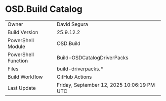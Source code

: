 ﻿# OSD.Build Catalog

| | |
|-|-|
| Owner | David Segura |
| Build Version | 25.9.12.2 |
| PowerShell Module | OSD.Build |
| PowerShell Function | Build-OSDCatalogDriverPacks |
| Files | build-driverpacks.* |
| Build Workflow | GitHub Actions |
| Last Update | Friday, September 12, 2025 10:06:19 PM UTC |

